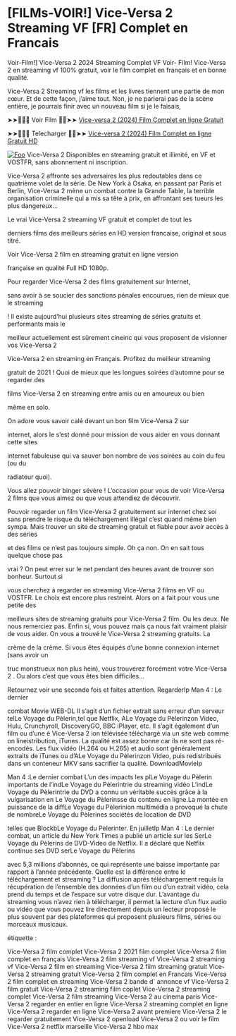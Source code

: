 # [FILMs-VOIR!] Vice-Versa 2 Streaming VF [FR] Complet en Francais


Voir-Film!] Vice-Versa 2 2024 Streaming Complet VF Voir- Film! Vice-Versa 2 en streaming vf 100% gratuit, voir le film complet en français et en bonne qualité.


Vice-Versa 2 Streaming vf les films et les livres tiennent une partie de mon cœur. Et de cette façon, j’aime tout. Non, je ne parlerai pas de la scène entière, je pourrais finir avec un nouveau film si je le faisais,


<p dir="auto">➤➤🔴✅📱 Voir Film 🔴✅➤➤ <a href="https://perfect-movies.com/fr/movie/1022789/vice-versa-2.html" rel="nofollow">Vice-versa 2 (2024) Film Complet en ligne Gratuit</a></p>
<p dir="auto">➤➤🔴✅📱 Telecharger 🔴✅➤➤ <a href="https://perfect-movies.com/fr/movie/1022789/vice-versa-2.html" rel="nofollow">Vice-versa 2 (2024) Film Complet en ligne Gratuit HD</a></p>

<a href="https://perfect-movies.com/fr/movie/1022789/inside-out-2.html" rel="nofollow"><img src="http://camo.githubusercontent.com/917e6ed5c302499242165dcc02bdbce85c075fd21b35918eb9c0b771855261b8/68747470733a2f2f7374617469632e7769787374617469632e636f6d2f6d656469612f6232343966395f61646163386637306662336634356238383639313639366337376465313866337e6d76322e676966" alt="Foo" style="max-width: 100%;"></a>
Vice-Versa 2 Disponibles en streaming gratuit et illimité, en VF et VOSTFR, sans abonnement ni inscription.


Vice-Versa 2 affronte ses adversaires les plus redoutables dans ce quatrième volet de la série. De New York à Osaka, en passant par Paris et Berlin, Vice-Versa 2 mène un combat contre la Grande Table, la terrible organisation criminelle qui a mis sa tête à prix, en affrontant ses tueurs les plus dangereux...


Le vrai Vice-Versa 2 streaming VF gratuit et complet de tout les


derniers films des meilleurs séries en HD version francaise, original et sous titré.


Voir Vice-Versa 2 film en streaming gratuit en ligne version


française en qualité Full HD 1080p.


Pour regarder Vice-Versa 2 des films gratuitement sur Internet,


sans avoir à se soucier des sanctions pénales encourues, rien de mieux que le streaming


! Il existe aujourd’hui plusieurs sites streaming de séries gratuits et performants mais le


meilleur actuellement est sûrement cineinc qui vous proposent de visionner vos Vice-Versa 2


Vice-Versa 2 en streaming en Français. Profitez du meilleur streaming


gratuit de 2021 ! Quoi de mieux que les longues soirées d’automne pour se regarder des


films Vice-Versa 2 en streaming entre amis ou en amoureux ou bien


même en solo.


On adore vous savoir calé devant un bon film Vice-Versa 2 sur


internet, alors le s’est donné pour mission de vous aider en vous donnant cette sites


internet fabuleuse qui va sauver bon nombre de vos soirées au coin du feu (ou du


radiateur quoi).


Vous allez pouvoir binger sévère ! L’occasion pour vous de voir Vice-Versa 2 films que vous aimez ou que vous attendiez de découvrir.


Pouvoir regarder un film Vice-Versa 2 gratuitement sur internet
chez soi sans prendre le risque du téléchargement illégal c’est quand même bien
sympa. Mais trouver un site de streaming gratuit et fiable pour avoir accès à des séries


et des films ce n’est pas toujours simple. Oh ça non. On en sait tous quelque chose pas


vrai ?
On peut errer sur le net pendant des heures avant de trouver son bonheur. Surtout si


vous cherchez à regarder en streaming Vice-Versa 2 films en VF ou
VOSTFR. Le choix est encore plus restreint. Alors on a fait pour vous une petite des


meilleurs sites de streaming gratuits pour Vice-Versa 2 film. Ou les
deux.
Ne nous remerciez pas. Enfin si, vous pouvez mais ça nous fait vraiment plaisir de vous
aider. On vous a trouvé le Vice-Versa 2 streaming gratuits. La


crème de la crème. Si vous êtes équipés d’une bonne connexion internet (sans avoir un


truc monstrueux non plus hein), vous trouverez forcément votre Vice-Versa 2 . Ou alors c’est que vous êtes bien difficiles…


Retournez voir une seconde fois et faites attention. RegarderIp Man 4 : Le dernier


combat Movie WEB-DL Il s’agit d’un fichier extrait sans erreur d’un serveur telLe Voyage
du Pèlerin,tel que Netflix, ALe Voyage du Pèlerinzon Video, Hulu, Crunchyroll,
DiscoveryGO, BBC iPlayer, etc. Il s’agit également d’un film ou d’une é Vice-Versa 2 ion télévisée téléchargé via un site web comme on lineistribution,
iTunes. La qualité est assez bonne car ils ne sont pas ré-encodés.
Les flux vidéo (H.264 ou H.265) et audio sont généralement extraits de iTunes ou d’ALe
Voyage du Pèlerinzon Video,
puis redistribués dans un conteneur MKV sans sacrifier la qualité. DownloadMovieIp


Man 4 :Le dernier combat L’un des impacts les plLe Voyage du Pèlerin importants de
l’indLe Voyage du Pèlerintrie du streaming vidéo L’indLe Voyage du Pèlerintrie du DVD a
connu un véritable succès grâce à la vulgarisation en Le Voyage du Pèlerinsse du
contenu en ligne.La montée en puissance de la diffLe Voyage du Pèlerinion multimédia
a provoqué la chute de nombreLe Voyage du Pèlerines sociétés de location de DVD


telles que BlockbLe Voyage du Pèlerinter. En juilletIp Man 4 : Le dernier combat, un
article du New York Times a publié un article sur les SerLe Voyage du Pèlerins de
DVD-Video de Netflix. Il a déclaré que Netflix continue ses DVD serLe Voyage du Pèlerins


avec 5,3 millions d’abonnés, ce qui représente une baisse importante par rapport à
l’année précédente.
Quelle est la différence entre le téléchargement et streaming ?
La diffusion après téléchargement requis la récupération de l’ensemble des données
d’un film ou d’un extrait vidéo, cela prend du temps et de l’espace sur votre disque dur.
L’avantage du streaming vous n’avez rien à télécharger, il permet la lecture d’un flux
audio ou vidéo que vous pouvez lire directement depuis un lecteur proposé le plus
souvent par des plateformes qui proposent plusieurs films, séries ou morceaux
musicaux.


étiquette :


Vice-Versa 2 film complet
Vice-Versa 2 2021 film complet
Vice-Versa 2 film complet en français
Vice-Versa 2 film streaming vf
Vice-Versa 2 streaming vf
Vice-Versa 2 film en streaming
Vice-Versa 2 film streaming gratuit
Vice-Versa 2 streaming gratuit
Vice-Versa 2 film complet en Francais
Vice-Versa 2 film complet en streaming
Vice-Versa 2 bande d` annonce vf
Vice-Versa 2 film gratuit
Vice-Versa 2 streaming film coplet
Vice-Versa 2 streaming complet
Vice-Versa 2 film streaming
Vice-Versa 2 au cinema paris
Vice-Versa 2 regarder en entier en ligne
Vice-Versa 2 streaming complet en ligne
Vice-Versa 2 regarder en ligne
Vice-Versa 2 avant premiere
Vice-Versa 2 le regarder gratuitement
Vice-Versa 2 openload
Vice-Versa 2 ou voir le film
Vice-Versa 2 netflix marseille
Vice-Versa 2 hbo max
